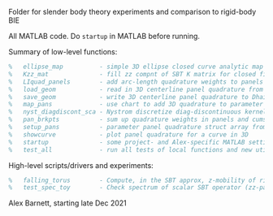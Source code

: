 Folder for slender body theory experiments and comparison to rigid-body BIE

All MATLAB code. Do `startup` in MATLAB before running.

Summary of low-level functions:
```matlab
%   ellipse_map          - simple 3D ellipse closed curve analytic map and its perim
%   Kzz_mat              - fill zz compnt of SBT K matrix for closed fiber loop
%   LIquad_panels        - add arc-length quadrature weights to panels given 3D nodes
%   load_geom            - read in 3D centerline panel quadrature from a Dhairya geom file
%   save_geom            - write 3D centerline panel quadrature to Dhairya .geom file format
%   map_pans             - use chart to add 3D quadrature to parameter panel quadrature
%   nyst_diagdiscont_sca - Nystrom discretize diag-discontinuous kernel, 1D panels
%   pan_brkpts           - sum up quadrature weights in panels and cumsum to breakpoints
%   setup_pans           - parameter panel quadrature struct array from 1D breakpoints
%   showcurve            - plot panel quadrature for a curve in 3D
%   startup              - some project- and Alex-specific MATLAB settings for SBT.
%   test_all             - run all tests of local functions and new utilities, no elaborate drivers
```

High-level scripts/drivers and experiments:
```matlab
%   falling_torus        - Compute, in the SBT approx, z-mobility of rigid symmetric torus in xy-plane.
%   test_spec_toy        - Check spectrum of scalar SBT operator (zz-part) on unit circle vs analytic.
```

Alex Barnett, starting late Dec 2021
